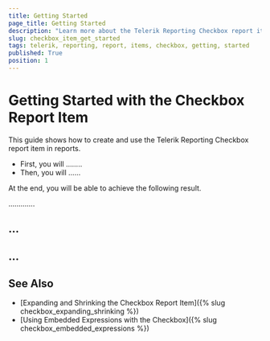```yaml
---
title: Getting Started 
page_title: Getting Started 
description: "Learn more about the Telerik Reporting Checkbox report item."
slug: checkbox_item_get_started
tags: telerik, reporting, report, items, checkbox, getting, started 
published: True
position: 1
---
```


# Getting Started with the Checkbox Report Item

This guide shows how to create and use the Telerik Reporting Checkbox report item in reports. 

* First, you will ........ 
* Then, you will ......   

At the end, you will be able to achieve the following result.

.............

## ...


## ...



## See Also
 
* [Expanding and Shrinking the Checkbox Report Item]({% slug checkbox_expanding_shrinking %})  
* [Using Embedded Expressions with the Checkbox]({% slug checkbox_embedded_expressions %})  
